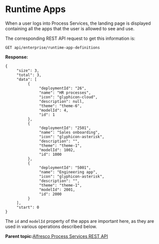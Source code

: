 # Runtime Apps

When a user logs into Process Services, the landing page is displayed containing all the apps that the user is allowed to see and use.

The corresponding REST API request to get this information is:

```
GET api/enterprise/runtime-app-definitions
```

**Response:**

```
{
     "size": 3,
     "total": 3,
     "data": [
          {
               "deploymentId": "26",
               "name": "HR processes",
               "icon": "glyphicon-cloud",
               "description": null,
               "theme": "theme-6",
               "modelId": 4,
               "id": 1
          },
          {
               "deploymentId": "2501",
               "name": "Sales onboarding",
               "icon": "glyphicon-asterisk",
               "description": "",
               "theme": "theme-1",
               "modelId": 1002,
               "id": 1000
          },
          {
               "deploymentId": "5001",
               "name": "Engineering app",
               "icon": "glyphicon-asterisk",
               "description": "",
               "theme": "theme-1",
               "modelId": 2001,
               "id": 2000
          }
     ],
     "start": 0
}
```

The `id` and `modelId` property of the apps are important here, as they are used in various operations described below.

**Parent topic:**[Alfresco Process Services REST API](../topics/process_services_api.md)

